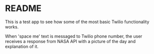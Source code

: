# README

This is a test app to see how some of the most basic Twilio functionality works.

When 'space me' text is messaged to Twilio phone number, the user receives a response from NASA API with a picture of the day and explanation of it.

